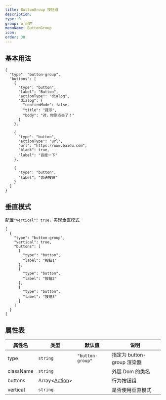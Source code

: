 ```yaml
---
title: ButtonGroup 按钮组
description:
type: 0
group: ⚙ 组件
menuName: ButtonGroup
icon:
order: 30
---
```


## 基本用法

```schema: scope="body"
{
  "type": "button-group",
  "buttons": [
    {
      "type": "button",
      "label": "Button",
      "actionType": "dialog",
      "dialog": {
        "confirmMode": false,
        "title": "提示",
        "body": "对，你刚点击了！"
      }
    },

    {
      "type": "button",
      "actionType": "url",
      "url": "https://www.baidu.com",
      "blank": true,
      "label": "百度一下"
    },

    {
      "type": "button",
      "label": "普通按钮"
    }
  ]
}
```

## 垂直模式

配置`"vertical": true`，实现垂直模式

```schema: scope="body"
[
  {
    "type": "button-group",
    "vertical": true,
    "buttons": [
      {
        "type": "button",
        "label": "按钮1"
      },
      {
        "type": "button",
        "label": "按钮2"
      },
      {
        "type": "button",
        "label": "按钮3"
      }
    ]
  }
]
```

## 属性表

| 属性名    | 类型                      | 默认值           | 说明                       |
| --------- | ------------------------- | ---------------- | -------------------------- |
| type      | `string`                  | `"button-group"` | 指定为 button-group 渲染器 |
| className | `string`                  |                  | 外层 Dom 的类名            |
| buttons   | Array<[Action](./action)> |                  | 行为按钮组                 |
| vertical  | `string`                  |                  | 是否使用垂直模式           |
